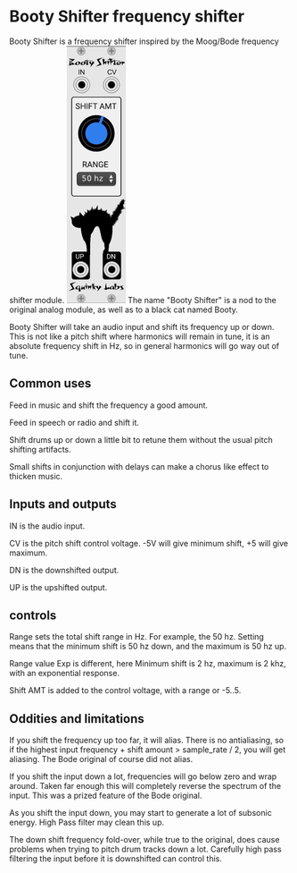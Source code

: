 # Booty Shifter frequency shifter
Booty Shifter is a frequency shifter inspired by the Moog/Bode frequency shifter module.
![boooty shifter image](./booty-shifter.png)
The name "Booty Shifter" is a nod to the original analog module, as well as to a black cat named Booty.

Booty Shifter  will take an audio input and shift its frequency up or down. This is not like a pitch shift where harmonics will remain in tune, it is an absolute frequency shift in Hz, so in general harmonics will go way out of tune.
## Common uses
Feed in music and shift the frequency a good amount.

Feed in speech or radio and shift it.

Shift drums up or down a little bit to retune them without the usual pitch shifting artifacts.

Small shifts in conjunction with delays can make a chorus like effect to thicken music.
## Inputs and outputs
IN is the audio input.

CV is the pitch shift control voltage. -5V will give minimum shift, +5 will give maximum.

DN is the downshifted output.

UP is the upshifted output.
## controls
Range sets the total shift range in Hz. For example, the 50 hz. Setting means that the minimum shift is 50 hz down, and the maximum is 50 hz up.

Range value Exp is different, here Minimum shift is 2 hz, maximum is 2 khz, with an exponential response.

Shift AMT is added to the control voltage, with a range or -5..5.
## Oddities and limitations
If you shift the frequency up too far, it will alias. There is no antialiasing, so if the highest input frequency + shift amount > sample_rate / 2, you will get aliasing. The Bode original of course did not alias.

If you shift the input down a lot, frequencies will go below zero and wrap around. Taken far enough this will completely reverse the spectrum of the input. This was a prized feature of the Bode original.

As you shift the input down, you may start to generate a lot of subsonic energy. High Pass filter may clean this up.

The down shift frequency fold-over, while true to the original, does cause problems when trying to pitch drum tracks down a lot. Carefully high pass filtering the input before it is downshifted can control this.


